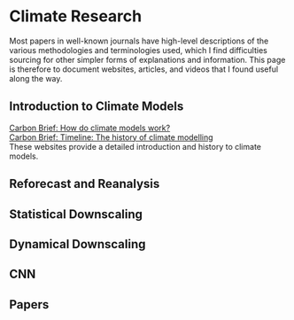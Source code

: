 # Climate Research

Most papers in well-known journals have high-level descriptions of the various methodologies and terminologies used, which I find difficulties sourcing for other simpler forms of explanations and information. This page is therefore to document websites, articles, and videos that I found useful along the way.

## Introduction to Climate Models 
[Carbon Brief: How do climate models work?](https://www.carbonbrief.org/qa-how-do-climate-models-work/) <br />
[Carbon Brief: Timeline: The history of climate modelling](https://www.carbonbrief.org/timeline-history-climate-modelling/) <br />
These websites provide a detailed introduction and history to climate models. 



## Reforecast and Reanalysis


## Statistical Downscaling


## Dynamical Downscaling


## CNN


## Papers
